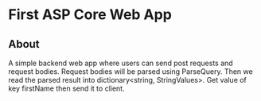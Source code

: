 ﻿# First ASP Core Web App

## About
A simple backend web app where users can send post requests and request bodies. Request bodies will be parsed using
ParseQuery. Then we read the parsed result into dictionary<string, StringValues>. Get value of key
firstName then send it to client. 
